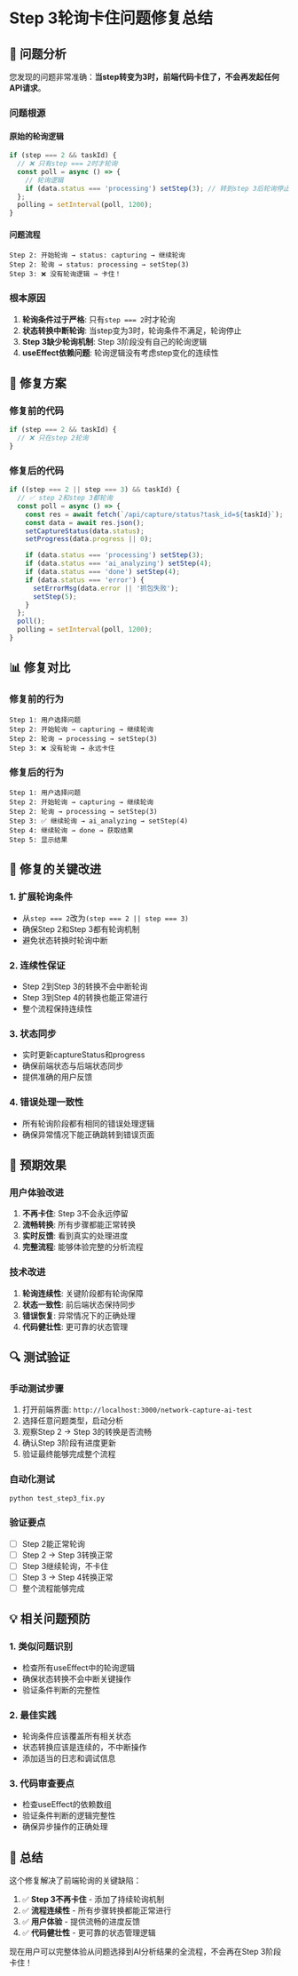 # Step 3轮询卡住问题修复总结

## 🎯 问题分析

您发现的问题非常准确：**当step转变为3时，前端代码卡住了，不会再发起任何API请求**。

### 问题根源

#### 原始的轮询逻辑
```typescript
if (step === 2 && taskId) {
  // ❌ 只有step === 2时才轮询
  const poll = async () => {
    // 轮询逻辑
    if (data.status === 'processing') setStep(3); // 转到step 3后轮询停止！
  };
  polling = setInterval(poll, 1200);
}
```

#### 问题流程
```
Step 2: 开始轮询 → status: capturing → 继续轮询
Step 2: 轮询 → status: processing → setStep(3) 
Step 3: ❌ 没有轮询逻辑 → 卡住！
```

### 根本原因
1. **轮询条件过于严格**: 只有`step === 2`时才轮询
2. **状态转换中断轮询**: 当step变为3时，轮询条件不满足，轮询停止
3. **Step 3缺少轮询机制**: Step 3阶段没有自己的轮询逻辑
4. **useEffect依赖问题**: 轮询逻辑没有考虑step变化的连续性

## 🔧 修复方案

### 修复前的代码
```typescript
if (step === 2 && taskId) {
  // ❌ 只在step 2轮询
}
```

### 修复后的代码
```typescript
if ((step === 2 || step === 3) && taskId) {
  // ✅ step 2和step 3都轮询
  const poll = async () => {
    const res = await fetch(`/api/capture/status?task_id=${taskId}`);
    const data = await res.json();
    setCaptureStatus(data.status);
    setProgress(data.progress || 0);

    if (data.status === 'processing') setStep(3);
    if (data.status === 'ai_analyzing') setStep(4);
    if (data.status === 'done') setStep(4);
    if (data.status === 'error') {
      setErrorMsg(data.error || '抓包失败');
      setStep(5);
    }
  };
  poll();
  polling = setInterval(poll, 1200);
}
```

## 📊 修复对比

### 修复前的行为
```
Step 1: 用户选择问题
Step 2: 开始轮询 → capturing → 继续轮询
Step 2: 轮询 → processing → setStep(3)
Step 3: ❌ 没有轮询 → 永远卡住
```

### 修复后的行为
```
Step 1: 用户选择问题
Step 2: 开始轮询 → capturing → 继续轮询
Step 2: 轮询 → processing → setStep(3)
Step 3: ✅ 继续轮询 → ai_analyzing → setStep(4)
Step 4: 继续轮询 → done → 获取结果
Step 5: 显示结果
```

## 🎯 修复的关键改进

### 1. **扩展轮询条件**
- 从`step === 2`改为`(step === 2 || step === 3)`
- 确保Step 2和Step 3都有轮询机制
- 避免状态转换时轮询中断

### 2. **连续性保证**
- Step 2到Step 3的转换不会中断轮询
- Step 3到Step 4的转换也能正常进行
- 整个流程保持连续性

### 3. **状态同步**
- 实时更新captureStatus和progress
- 确保前端状态与后端状态同步
- 提供准确的用户反馈

### 4. **错误处理一致性**
- 所有轮询阶段都有相同的错误处理逻辑
- 确保异常情况下能正确跳转到错误页面

## 🚀 预期效果

### 用户体验改进
1. **不再卡住**: Step 3不会永远停留
2. **流畅转换**: 所有步骤都能正常转换
3. **实时反馈**: 看到真实的处理进度
4. **完整流程**: 能够体验完整的分析流程

### 技术改进
1. **轮询连续性**: 关键阶段都有轮询保障
2. **状态一致性**: 前后端状态保持同步
3. **错误恢复**: 异常情况下的正确处理
4. **代码健壮性**: 更可靠的状态管理

## 🔍 测试验证

### 手动测试步骤
1. 打开前端界面: `http://localhost:3000/network-capture-ai-test`
2. 选择任意问题类型，启动分析
3. 观察Step 2 → Step 3的转换是否流畅
4. 确认Step 3阶段有进度更新
5. 验证最终能够完成整个流程

### 自动化测试
```bash
python test_step3_fix.py
```

### 验证要点
- [ ] Step 2能正常轮询
- [ ] Step 2 → Step 3转换正常
- [ ] Step 3继续轮询，不卡住
- [ ] Step 3 → Step 4转换正常
- [ ] 整个流程能够完成

## 💡 相关问题预防

### 1. **类似问题识别**
- 检查所有useEffect中的轮询逻辑
- 确保状态转换不会中断关键操作
- 验证条件判断的完整性

### 2. **最佳实践**
- 轮询条件应该覆盖所有相关状态
- 状态转换应该是连续的，不中断操作
- 添加适当的日志和调试信息

### 3. **代码审查要点**
- 检查useEffect的依赖数组
- 验证条件判断的逻辑完整性
- 确保异步操作的正确处理

## 🎉 总结

这个修复解决了前端轮询的关键缺陷：

1. ✅ **Step 3不再卡住** - 添加了持续轮询机制
2. ✅ **流程连续性** - 所有步骤转换都能正常进行
3. ✅ **用户体验** - 提供流畅的进度反馈
4. ✅ **代码健壮性** - 更可靠的状态管理逻辑

现在用户可以完整体验从问题选择到AI分析结果的全流程，不会再在Step 3阶段卡住！
